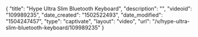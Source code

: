 {
    "title": "Hype Ultra Slim Bluetooth Keyboard",
    "description": "",
    "videoid": "109989235",
    "date_created": "1502522493",
    "date_modified": "1504247457",
    "type": "captivate",
    "layout": "video",
    "url": "\/v\/hype-ultra-slim-bluetooth-keyboard\/109989235"
}